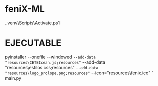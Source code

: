 # feniX-ML

.\.venv\Scripts\Activate.ps1


# EJECUTABLE
pyinstaller --onefile --windowed `
  --add-data "resources\CETEIcean.js;resources" `
  --add-data "resources\estilos.css;resources" `
  --add-data "resources\logo_prolope.png;resources" `
  --icon="resources\fenix.ico" `
  main.py


